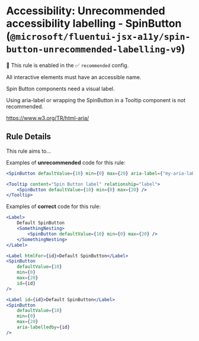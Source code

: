 # Accessibility: Unrecommended accessibility labelling - SpinButton (`@microsoft/fluentui-jsx-a11y/spin-button-unrecommended-labelling-v9`)

💼 This rule is enabled in the ✅ `recommended` config.

<!-- end auto-generated rule header -->

All interactive elements must have an accessible name.

Spin Button components need a visual label.

Using aria-label or wrapping the SpinButton in a Tooltip component is not recommended.

<https://www.w3.org/TR/html-aria/>

## Rule Details

This rule aims to...

Examples of **unrecommended** code for this rule:

```jsx
<SpinButton defaultValue={10} min={0} max={20} aria-label={"my-aria-label-1"} />
```

```jsx
<Tooltip content="Spin Button label" relationship="label">
    <SpinButton defaultValue={10} min={0} max={20} />
</Tooltip>
```

Examples of **correct** code for this rule:

```jsx
<Label>
    Default SpinButton
    <SomethingNesting>
        <SpinButton defaultValue={10} min={0} max={20} />
    </SomethingNesting>
</Label>
```

```jsx
<Label htmlFor={id}>Default SpinButton</Label>
<SpinButton
    defaultValue={10}
    min={0}
    max={20}
    id={id}
/>
```

```jsx
<Label id={id}>Default SpinButton</Label>
<SpinButton
    defaultValue={10}
    min={0}
    max={20}
    aria-labelledby={id}
/>
```
